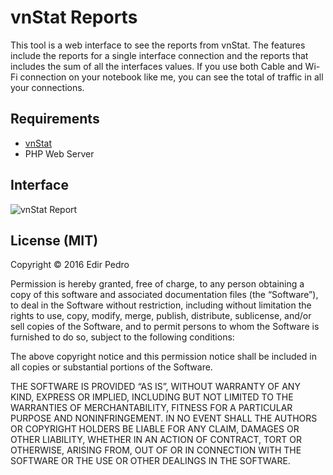 
# vnStat Reports

This tool is a web interface to see the reports from vnStat. The features include the reports for a single interface connection and the reports that includes the sum of all the interfaces values. If you use both Cable and Wi-Fi connection on your notebook like me, you can see the total of traffic in all your connections.

## Requirements

* [vnStat](http://humdi.net/vnstat/)
* PHP Web Server

## Interface

![vnStat Report](https://raw.githubusercontent.com/edirpedro/vnstat-reports/master/img/interface.png)

## License (MIT)

Copyright © 2016 Edir Pedro

Permission is hereby granted, free of charge, to any person obtaining a copy of this software and associated documentation files (the “Software”), to deal in the Software without restriction, including without limitation the rights to use, copy, modify, merge, publish, distribute, sublicense, and/or sell copies of the Software, and to permit persons to whom the Software is furnished to do so, subject to the following conditions:

The above copyright notice and this permission notice shall be included in all copies or substantial portions of the Software.

THE SOFTWARE IS PROVIDED “AS IS”, WITHOUT WARRANTY OF ANY KIND, EXPRESS OR IMPLIED, INCLUDING BUT NOT LIMITED TO THE WARRANTIES OF MERCHANTABILITY, FITNESS FOR A PARTICULAR PURPOSE AND NONINFRINGEMENT. IN NO EVENT SHALL THE AUTHORS OR COPYRIGHT HOLDERS BE LIABLE FOR ANY CLAIM, DAMAGES OR OTHER LIABILITY, WHETHER IN AN ACTION OF CONTRACT, TORT OR OTHERWISE, ARISING FROM, OUT OF OR IN CONNECTION WITH THE SOFTWARE OR THE USE OR OTHER DEALINGS IN THE SOFTWARE.